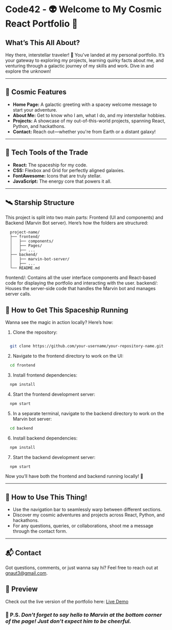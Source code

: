 # Code42 - 👽 Welcome to My Cosmic React Portfolio 🚀  

## What’s This All About?  
Hey there, interstellar traveler! 🌌 You've landed at my personal portfolio. It’s your gateway to exploring my projects, learning quirky facts about me, and venturing through a galactic journey of my skills and work. Dive in and explore the unknown!  

---

## 🌌 Cosmic Features  
- **Home Page:** A galactic greeting with a spacey welcome message to start your adventure.  
- **About Me:** Get to know who I am, what I do, and my interstellar hobbies.  
- **Projects:** A showcase of my out-of-this-world projects, spanning React, Python, and hackathons.  
- **Contact:** Reach out—whether you're from Earth or a distant galaxy!  

---

## 🚀 Tech Tools of the Trade  
- **React:** The spaceship for my code.  
- **CSS:** Flexbox and Grid for perfectly aligned galaxies.  
- **FontAwesome:** Icons that are truly stellar.  
- **JavaScript:** The energy core that powers it all.  

---

## 🛰️ Starship Structure  
This project is split into two main parts: Frontend (UI and components) and Backend (Marvin Bot server). Here’s how the folders are structured:
```plain-text
  project-name/
  ├── frontend/  
  │   ├── components/  
  │   ├── Pages/  
  │   ├── ...  
  ├── backend/  
  │   ├── marvin-bot-server/  
  │   ├── ...  
  └── README.md
```
frontend/: Contains all the user interface components and React-based code for displaying the portfolio and interacting with the user.
backend/: Houses the server-side code that handles the Marvin bot and manages server calls.


## 🌌 How to Get This Spaceship Running  
Wanna see the magic in action locally? Here’s how:  

1. Clone the repository:

  ```bash

    git clone https://github.com/your-username/your-repository-name.git
  ```

2. Navigate to the frontend directory to work on the UI:

  ```bash
    cd frontend
  ```

3. Install frontend dependencies:

  ```bash
    npm install
  ```

4. Start the frontend development server:

  ```bash
    npm start
  ```

5. In a separate terminal, navigate to the backend directory to work on the Marvin bot server:

  ```bash
    cd backend
  ```

6. Install backend dependencies:

  ```bash
    npm install
  ```

7. Start the backend development server:

  ```bash
    npm start
  ```
 
Now you’ll have both the frontend and backend running locally! 🎉


---

## 🌟 How to Use This Thing!  
- Use the navigation bar to seamlessly warp between different sections.  
- Discover my cosmic adventures and projects across React, Python, and hackathons.  
- For any questions, queries, or collaborations, shoot me a message through the contact form.  

---


## 📬 Contact
Got questions, comments, or just wanna say hi? Feel free to reach out at gnaut3@gmail.com.

## 🌌 Preview
Check out the live version of the portfolio here: [Live Demo](https://gspaceportfolio.vercel.app/)

### 🌟 P.S. *Don't forget to say hello to Marvin at the bottom corner of the page! Just don't expect him to be cheerful.*

